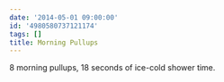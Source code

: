```yaml
---
date: '2014-05-01 09:00:00'
id: '4980580737121174'
tags: []
title: Morning Pullups
---
```


8 morning pullups, 18 seconds of ice-cold shower time.
